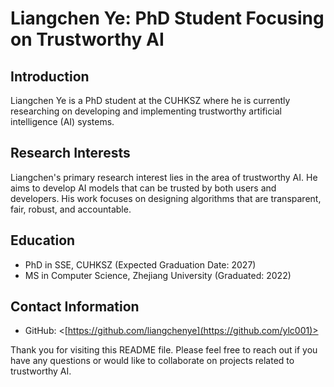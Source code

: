 # Liangchen Ye: PhD Student Focusing on Trustworthy AI

## Introduction
Liangchen Ye is a PhD student at the CUHKSZ where he is currently researching on developing and implementing trustworthy artificial intelligence (AI) systems.

## Research Interests
Liangchen's primary research interest lies in the area of trustworthy AI. He aims to develop AI models that can be trusted by both users and developers. His work focuses on designing algorithms that are transparent, fair, robust, and accountable.

## Education
- PhD in SSE, CUHKSZ (Expected Graduation Date: 2027)
- MS in Computer Science, Zhejiang University (Graduated: 2022)

## Contact Information
- GitHub: <[https://github.com/liangchenye](https://github.com/ylc001)>

Thank you for visiting this README file. Please feel free to reach out if you have any questions or would like to collaborate on projects related to trustworthy AI.
